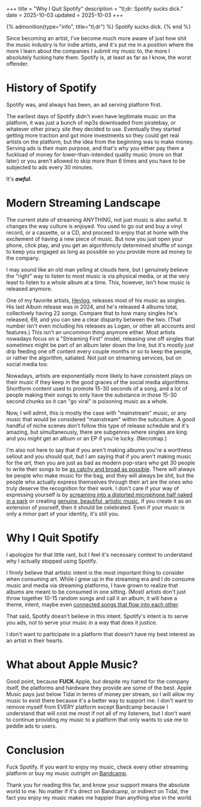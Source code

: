 +++
title = "Why I Quit Spotify"
description = "tl;dr: Spotify sucks dick."
date = 2025-10-03
updated = 2025-10-03
+++

{% admonition(type="info", title="tl;dr") %}
Spotify sucks dick.
{% end %}

Since becoming an artist, I've become much more aware of just how shit the music industry is for indie artists, and it's put me in a position where the more I learn about the companies I submit my music to, the more I absolutely fucking hate them. Spotify is, at least as far as I know, the worst offender.

# History of Spotify
Spotify was, and always has been, an ad serving platform first.

The earliest days of Spotify didn't even have legitimate music on the platform, it was just a bunch of mp3s downloaded from piratebay, or whatever other piracy site they decided to use. Eventually they started getting more traction and got more investments so they could get real artists on the platform, but the idea from the beginning was to make money. Serving ads is their main purpose, and that's why you either pay them a fuckload of money for lower-than-intended quality music (more on that later) or you aren't allowed to skip more than 6 times and you have to be subjected to ads every 30 minutes.

It's ***awful.***

# Modern Streaming Landscape
The current state of streaming ANYTHING, not just music is also awful. It changes the way culture is enjoyed. You used to go out and buy a vinyl record, or a cassette, or a CD, and proceed to enjoy that at home with the excitement of having a new piece of music. But now you just open your phone, click play, and you get an algorithmicly determined shuffle of songs to keep you engaged as long as possible so you provide more ad money to the company.

I may sound like an old man yelling at clouds here, but I genuinely believe the "right" way to listen to most music is via physical media, or at the very least to listen to a whole album at a time. This, however, isn't how music is released anymore.

One of my favorite artists, [Heylog](https://music.youtube.com/channel/UC5J6MHgFHfCCkyXEVlqFCpQ), releases most of his music as singles. His last Album release was in 2024, and he's released 4 albums total, collectively having 22 songs. Compare that to how many singles he's released, 69, and you can see a clear disparity between the two. (That number isn't even including his releases as Logan, or other alt accounts and features.) This isn't an uncommon thing anymore either. Most artists nowadays focus on a "Streaming First" model, releasing one off singles that *sometimes* might be part of an album later down the line, but it's mostly just drip feeding one off content every couple months or so to keep the people, or rather the algorithm, satiated. Not just on streaming services, but on social media too.

Nowadays, artists are exponentially more likely to have consistent plays on their music if they keep in the good graces of the social media algorithms. Shortform content used to promote 15-30 seconds of a song, and a lot of people making their songs to only have the substance in those 15-30 second chunks so it can "go viral" is poisoning music as a whole.

Now, I will admit, this is mostly the case with "mainstream" music, or any music that would be considered "mainstream" within the subculture. A good handful of niche scenes don't follow this type of release schedule and it's amazing, but simultaneously, there are subgenres where singles are king and you *might* get an album or an EP if you're lucky. (Necrotrap.)

I'm also not here to say that if you aren't making albums you're a worthless sellout and you should quit, but I am saying that if you aren't making music for the *art,* then you are just as bad as modern pop-stars who get 30 people to write their songs to be [as catchy and broad as possible](https://www.youtube.com/watch?v=QCVGpvzcHko). There will always be people who make music for the bag, and they will always be shit, but the people who actually express themselves through their art are the ones who truly deserve the recognition for their work. I don't care if your way of expressing yourself is by [screaming into a distorted microphone half naked in a park](https://instagram.com/reel/DOVaFSrEp9z/) or creating [genuine, beautiful, artistic music](https://www.youtube.com/watch?v=TxG-bsxhvLY&list=OLAK5uy_m7MlPmXxxgM-s03qAoO2qBQ70VBLqeVXw), if you create it as an extension of yourself, then it should be celebrated. Even if your music is only a minor part of your identity, it's still you.

# Why I Quit Spotify
I apologize for that little rant, but I feel it's necessary context to understand why I actually stopped using Spotify.

I firmly believe that artistic intent is the most important thing to consider when consuming art. While I grew up in the streaming era and I do consume music and media via streaming platforms, I have grown to realize that albums are meant to be consumed in one sitting. (Most) artists don't just throw together 10-15 random songs and call it an album, it will have a theme, intent, maybe even [connected songs that flow into each other](https://music.youtube.com/playlist?list=OLAK5uy_nRjHrtDCmXO0ML13R1Dyn5Xwl_XgVPAXE).

That said, Spotify doesn't believe in this intent. Spotify's intent is to serve you ads, not to serve your music in a way that does it justice.

I don't want to participate in a platform that doesn't have my best interest as an artist in their hearts.

# What about Apple Music?
Good point, because **FUCK** Apple, but despite my hatred for the company itself, the platforms and hardware they provide are some of the best. Apple Music pays just below Tidal in terms of money per stream, so I will allow my music to exist there because it's a better way to support me. I don't want to remove myself from EVERY platform except Bandcamp because I understand that will cost me most if not all of my listeners, but I don't want to continue providing my music to a platform that only wants to use me to peddle ads to users.

# Conclusion
Fuck Spotify. If you want to enjoy my music, check every other streaming platform or buy my music outright on [Bandcamp](https://jvstspeedy.bandcamp.com).

Thank you for reading this far, and know your support means the absolute world to me. No matter if it's direct on Bandcamp, or indirect on Tidal, the fact you enjoy my music makes me happier than anything else in the world.
